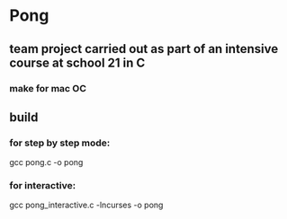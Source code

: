 # Pong

## team project carried out as part of an intensive course at school 21 in C

### make for mac OC

## build
### for step by step mode:
gcc pong.c -o pong
### for interactive:
gcc pong_interactive.c -lncurses -o pong

